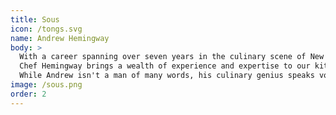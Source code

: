 ```yaml
---
title: Sous
icon: /tongs.svg
name: Andrew Hemingway
body: >
  With a career spanning over seven years in the culinary scene of New York,
  Chef Hemingway brings a wealth of experience and expertise to our kitchen.
  While Andrew isn't a man of many words, his culinary genius speaks volumes.
image: /sous.png
order: 2
---
```

